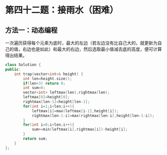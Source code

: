 # 第四十二题：接雨水（困难）

## 方法一：动态编程

一次遍历获得每个元素为底时，最大的左边（若左边没有比自己大的，就更新为自己的值，右边也是如此）和最大的右边，然后选取最小值减去底的高度，便可计算得出结果。

```c++
class Solution {
public:
    int trap(vector<int>& height) {
        int len=height.size();
        if(len<3) return 0;
        int sum=0;
        vector<int> leftmax(len),rightmax(len);
        leftmax[0]=height[0];
        rightmax[len-1]=height[len-1];
        for(int i=1;i<len;i++){
            leftmax[i]=max(leftmax[i-1],height[i]);
            rightmax[len-1-i]=max(rightmax[len-i],height[len-1-i]);
        }
        for(int i=0;i<len;i++){
            sum+=min(leftmax[i],rightmax[i])-height[i];
        }
        return sum;
    }
};
```


